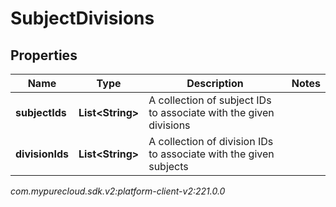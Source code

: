 # SubjectDivisions


## Properties

| Name | Type | Description | Notes |
| ------------ | ------------- | ------------- | ------------- |
| **subjectIds** | **List&lt;String&gt;** | A collection of subject IDs to associate with the given divisions |  |
| **divisionIds** | **List&lt;String&gt;** | A collection of division IDs to associate with the given subjects |  |




_com.mypurecloud.sdk.v2:platform-client-v2:221.0.0_
